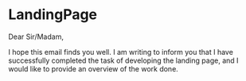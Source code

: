 # LandingPage
Dear Sir/Madam,

I hope this email finds you well. I am writing to inform you that I have successfully completed the task of developing the landing page, and I would like to provide an overview of the work done.
